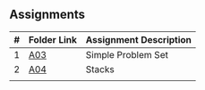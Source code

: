 ## Assignments

|    #   | Folder Link  | Assignment Description                    |
| :----: | ------------ | ----------------------------------------- |
|    1   | [A03](./A03) | Simple Problem Set                        |
|    2   | [A04](./A04) | Stacks                                    |
|        |              |                                           
